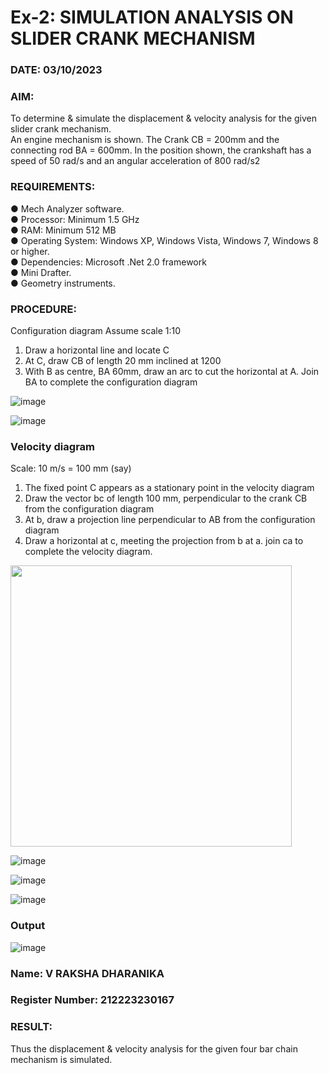 # Ex-2: SIMULATION ANALYSIS ON SLIDER CRANK MECHANISM

### DATE: 03/10/2023
### AIM:
  To determine & simulate the displacement & velocity analysis for the given slider crank mechanism. <br>
  An engine mechanism is shown. The Crank CB = 200mm and the connecting rod BA = 600mm. In the position shown, the crankshaft has a speed of 50 rad/s and an angular acceleration of 800 rad/s2
### REQUIREMENTS:
   ●	Mech Analyzer software.<br>
   ●	Processor: Minimum 1.5 GHz<br>
   ●	RAM: Minimum 512 MB<br>
   ●	Operating System: Windows XP, Windows Vista, Windows 7, Windows 8 or higher.<br>
   ●	Dependencies: Microsoft .Net 2.0 framework<br>
   ●	Mini Drafter.<br>
   ●	Geometry instruments.<br>
### PROCEDURE:
  Configuration diagram
  Assume scale 1:10
  1. Draw a horizontal line and locate C 
  2. At C, draw CB of length 20 mm inclined at 1200 
  3. With B as centre, BA 60mm, draw an arc to cut the horizontal at A. Join BA to complete the configuration diagram 

![image](https://github.com/Sellakumar1987/Ex.-No.2---SIMULATION-ANALYSIS-ON-SLIDER-CRANK-MECHANISM/assets/113594316/0e905314-0fc5-4e13-a513-67c95aced702)

![image](https://github.com/Sellakumar1987/Ex.-No.2---SIMULATION-ANALYSIS-ON-SLIDER-CRANK-MECHANISM/assets/113594316/590ca17d-5a31-427c-816d-975478542bcd)


### Velocity diagram
  Scale: 10 m/s = 100 mm (say) 
  1. The fixed point C appears as a stationary point in the velocity diagram 
  2. Draw the vector bc of length 100 mm, perpendicular to the crank CB from the configuration diagram 
  3. At b, draw a projection line perpendicular to AB from the configuration diagram 
  4. Draw a horizontal at c, meeting the projection from b at a. join ca to complete the velocity diagram.

<img src=https://github.com/Sellakumar1987/Ex.-No.2---SIMULATION-ANALYSIS-ON-SLIDER-CRANK-MECHANISM/assets/113594316/23ca1772-5a92-4b8b-a8bc-e149da33d297 width=450 height=450>

![image](https://github.com/Sellakumar1987/Ex.-No.2---SIMULATION-ANALYSIS-ON-SLIDER-CRANK-MECHANISM/assets/113594316/d1412f9a-dcab-4433-a9a5-b5d6d19257b9)

![image](https://github.com/Sellakumar1987/Ex.-No.2---SIMULATION-ANALYSIS-ON-SLIDER-CRANK-MECHANISM/assets/113594316/b703f1f3-def1-4fd9-a9da-6b5c4d57b632)

![image](https://github.com/Sellakumar1987/Ex.-No.2---SIMULATION-ANALYSIS-ON-SLIDER-CRANK-MECHANISM/assets/113594316/188cba1a-fe54-4549-a6e5-3bb6b8d7b120)

### Output

![image](https://github.com/22002102/Ex.-No.2---SIMULATION-ANALYSIS-ON-SLIDER-CRANK-MECHANISM/assets/119091638/3e33de3a-b5e1-47fc-ab18-efa8c3c0dcd9)

### Name: V RAKSHA DHARANIKA
### Register Number: 212223230167

### RESULT:
 Thus the displacement & velocity analysis for the given four bar chain mechanism is simulated.
